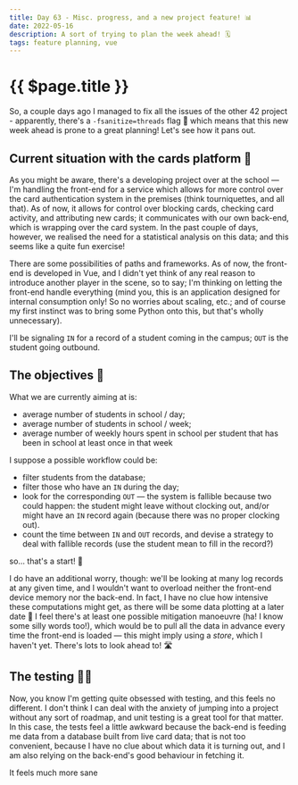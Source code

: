 ```yaml
---
title: Day 63 - Misc. progress, and a new project feature! 📊
date: 2022-05-16
description: A sort of trying to plan the week ahead! 🗓
tags: feature planning, vue
---
```


# {{ $page.title }}

So, a couple days ago I managed to fix all the issues of the other 42 project - apparently, there's a `-fsanitize=threads` flag 🤯 which means that this new week ahead is prone to a great planning! Let's see how it pans out.

## Current situation with the cards platform 🧩

As you might be aware, there's a developing project over at the school — I'm handling the front-end for a service which allows for more control over the card authentication system in the premises (think tourniquettes, and all that). As of now, it allows for control over blocking cards, checking card activity, and attributing new cards; it communicates with our own back-end, which is wrapping over the card system. In the past couple of days, however, we realised the need for a statistical analysis on this data; and this seems like a quite fun exercise! 

There are some possibilities of paths and frameworks. As of now, the front-end is developed in Vue, and I didn't yet think of any real reason to introduce another player in the scene, so to say; I'm thinking on letting the front-end handle everything (mind you, this is an application designed for internal consumption only! So no worries about scaling, etc.; and of course my first instinct was to bring some Python onto this, but that's wholly unnecessary).

I'll be signaling `IN` for a record of a student coming in the campus; `OUT` is the student going outbound.

## The objectives 🏁

What we are currently aiming at is:

- average number of students in school / day; 
- average number of students in school / week; 
- average number of weekly hours spent in school per student that has been in school at least once in that week

I suppose a possible workflow could be:
- filter students from the database;
- filter those who have an `IN` during the day;
- look for the corresponding `OUT` — the system is fallible because two could happen: the student might leave without clocking out, and/or might have an `IN` record again (because there was no proper clocking out).
- count the time between `IN` and `OUT` records, and devise a strategy to deal with fallible records (use the student mean to fill in the record?)

so... that's a start! 🥳

I do have an additional worry, though: we'll be looking at many log records at any given time, and I wouldn't want to overload neither the front-end device memory nor the back-end. In fact, I have no clue how intensive these computations might get, as there will be some data plotting at a later date 🥵 I feel there's at least one possible mitigation manoeuvre (ha! I know some silly words too!), which would be to pull all the data in advance every time the front-end is loaded — this might imply using a *store*, which I haven't yet. There's lots to look ahead to! 🛣

## The testing 👷‍♂️

Now, you know I'm getting quite obsessed with testing, and this feels no different. I don't think I can deal with the anxiety of jumping into a project without any sort of roadmap, and unit testing is a great tool for that matter. In this case, the tests feel a little awkward because the back-end is feeding me data from a database built from live card data; that is not too convenient, because I have no clue about which data it is turning out, and I am also relying on the back-end's good behaviour in fetching it.

It feels much more sane

<FetchComments :title=$frontmatter.title />
<PostComments :title=$frontmatter.title />

